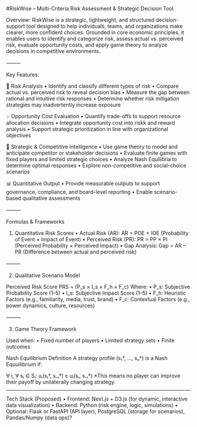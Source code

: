 #RiskWise – Multi-Criteria Risk Assessment & Strategic Decision Tool

Overview:
RiskWise is a strategic, lightweight, and structured decision-support tool designed to help individuals, teams, and organizations make clearer, more confident choices. Grounded in core economic principles, it enables users to identify and categorize risk, assess actual vs. perceived risk, evaluate opportunity costs, and apply game theory to analyze decisions in competitive environments.

⸻

Key Features:

🧠 Risk Analysis
	•	Identify and classify different types of risk
	•	Compare actual vs. perceived risk to reveal decision bias
	•	Measure the gap between rational and intuitive risk responses
	•	Determine whether risk mitigation strategies may inadvertently increase exposure

💡 Opportunity Cost Evaluation
	•	Quantify trade-offs to support resource allocation decisions
	•	Integrate opportunity cost into riskk and reward analysis
	•	Support strategic prioritization in line with organizational objectives

🎯 Strategic & Competitive Intelligence
	•	Use game theory to model and anticipate competitor or stakeholder decisions
	•	Evaluate finite games with fixed players and limited strategic choices
	•	Analyze Nash Equilibria to determine optimal responses
	•	Explore non-competitive and social-choice scenarios

📊 Quantitative Output
	•	Provide measurable outputs to support governance, compliance, and board-level reporting
	•	Enable scenario-based qualitative assessments

⸻

Formulas & Frameworks

1. Quantitative Risk Scores
	•	Actual Risk (AR):
AR = POE × IOE
(Probability of Event × Impact of Event)
	•	Perceived Risk (PR):
PR = PP × PI
(Perceived Probability × Perceived Impact)
	•	Gap Analysis:
Gap = AR – PR
(Difference between actual and perceived risk)

⸻

2. Qualitative Scenario Model

Perceived Risk Score
PRS = (P_s × I_s × F_h × F_c)
Where:
	•	P_s: Subjective Probability Score (1–5)
	•	I_s: Subjective Impact Score (1–5)
	•	F_h: Heuristic Factors (e.g., familiarity, media, trust, brand)
	•	F_c: Contextual Factors (e.g., power dynamics, culture, resources)

⸻

3. Game Theory Framework

Used when:
	•	Fixed number of players
	•	Limited strategy sets
	•	Finite outcomes

Nash Equilibrium Definition
A strategy profile (s₁*, …, sₙ*) is a Nash Equuilibrium if:

∀ i, ∀ sᵢ ∈ Sᵢ:  uᵢ(sᵢ*, s₋ᵢ*) ≥ uᵢ(sᵢ, s₋ᵢ*)
*This means no player can improve their payoff by unilaterally changing strategy.

-----

Tech Stack (Proposed)
	•	Frontend: Next.js + D3.js (for dynamic, interactive data visualization)
	•	Backend: Python (risk engine, logic, simulations)
	•	Optional: Flask or FastAPI (API layer), PostgreSQL (storage for scenarios), Pandas/Numpy (data ops)?






